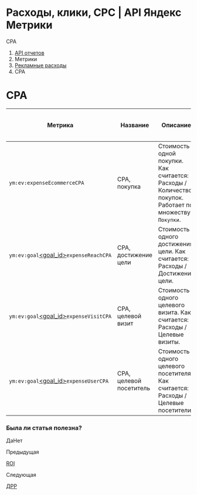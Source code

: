 # Расходы, клики, CPC | API Яндекс Метрики

CPA

  1. [API отчетов](../../index.md)
  2. Метрики
  3. [Рекламные расходы](expenses.md)
  4. CPA

# CPA

**Метрика** |  **Название** |  **Описание** |  **Тип** |  **Возможность фильтрации** |  **Минимальная дата для создания отчета**  
---|---|---|---|---|---  
`ym:ev:expense`[<currency>](../../param.md)`EcommerceCPA` |  CPA, покупка |  Стоимость одной покупки. Как считается: Расходы / Количество покупок. Работает по множеству `Покупки`. |  `currency` |  есть |  2020-02-01  
`ym:ev:goal`[<goal_id>](../../param.md)`expense`[<currency>](../../param.md)`ReachCPA` |  CPA, достижение цели |  Стоимость одного достижения цели. Как считается: Расходы / Достижения цели. |  `currency` |  есть |  2020-02-01  
`ym:ev:goal`[<goal_id>](../../param.md)`expense`[<currency>](../../param.md)`VisitCPA` |  CPA, целевой визит |  Стоимость одного целевого визита. Как считается: Расходы / Целевые визиты. |  `currency` |  есть |  2020-02-01  
`ym:ev:goal`[<goal_id>](../../param.md)`expense`[<currency>](../../param.md)`UserCPA` |  CPA, целевой посетитель |  Стоимость одного целевого посетителя. Как считается: Расходы / Целевые посетители. |  `currency` |  есть |  2020-02-01  
  
### Была ли статья полезна?

ДаНет

Предыдущая

[ROI](expenses_roi.md)

Следующая

[ДРР](expenses_crr.md)